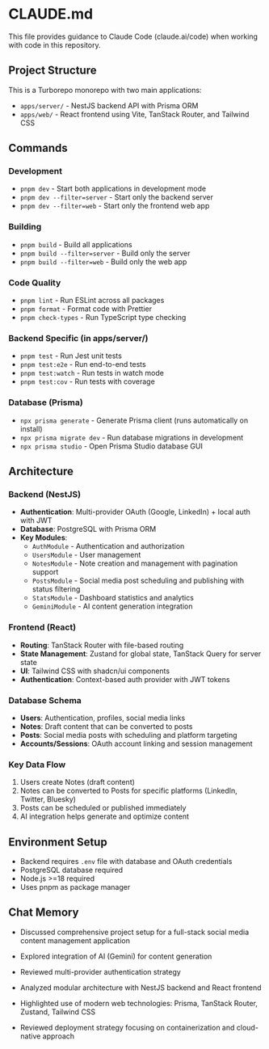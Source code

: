 # CLAUDE.md

This file provides guidance to Claude Code (claude.ai/code) when working with code in this repository.

## Project Structure

This is a Turborepo monorepo with two main applications:
- `apps/server/` - NestJS backend API with Prisma ORM
- `apps/web/` - React frontend using Vite, TanStack Router, and Tailwind CSS

## Commands

### Development
- `pnpm dev` - Start both applications in development mode
- `pnpm dev --filter=server` - Start only the backend server
- `pnpm dev --filter=web` - Start only the frontend web app

### Building
- `pnpm build` - Build all applications
- `pnpm build --filter=server` - Build only the server
- `pnpm build --filter=web` - Build only the web app

### Code Quality
- `pnpm lint` - Run ESLint across all packages
- `pnpm format` - Format code with Prettier
- `pnpm check-types` - Run TypeScript type checking

### Backend Specific (in apps/server/)
- `pnpm test` - Run Jest unit tests
- `pnpm test:e2e` - Run end-to-end tests
- `pnpm test:watch` - Run tests in watch mode
- `pnpm test:cov` - Run tests with coverage

### Database (Prisma)
- `npx prisma generate` - Generate Prisma client (runs automatically on install)
- `npx prisma migrate dev` - Run database migrations in development
- `npx prisma studio` - Open Prisma Studio database GUI

## Architecture

### Backend (NestJS)
- **Authentication**: Multi-provider OAuth (Google, LinkedIn) + local auth with JWT
- **Database**: PostgreSQL with Prisma ORM
- **Key Modules**:
  - `AuthModule` - Authentication and authorization
  - `UsersModule` - User management
  - `NotesModule` - Note creation and management with pagination support
  - `PostsModule` - Social media post scheduling and publishing with status filtering
  - `StatsModule` - Dashboard statistics and analytics
  - `GeminiModule` - AI content generation integration

### Frontend (React)
- **Routing**: TanStack Router with file-based routing
- **State Management**: Zustand for global state, TanStack Query for server state
- **UI**: Tailwind CSS with shadcn/ui components
- **Authentication**: Context-based auth provider with JWT tokens

### Database Schema
- **Users**: Authentication, profiles, social media links
- **Notes**: Draft content that can be converted to posts
- **Posts**: Social media posts with scheduling and platform targeting
- **Accounts/Sessions**: OAuth account linking and session management

### Key Data Flow
1. Users create Notes (draft content)
2. Notes can be converted to Posts for specific platforms (LinkedIn, Twitter, Bluesky)
3. Posts can be scheduled or published immediately
4. AI integration helps generate and optimize content

## Environment Setup
- Backend requires `.env` file with database and OAuth credentials
- PostgreSQL database required
- Node.js >=18 required
- Uses pnpm as package manager

## Chat Memory
- Discussed comprehensive project setup for a full-stack social media content management application
- Explored integration of AI (Gemini) for content generation
- Reviewed multi-provider authentication strategy
- Analyzed modular architecture with NestJS backend and React frontend
- Highlighted use of modern web technologies: Prisma, TanStack Router, Zustand, Tailwind CSS

- Reviewed deployment strategy focusing on containerization and cloud-native approach